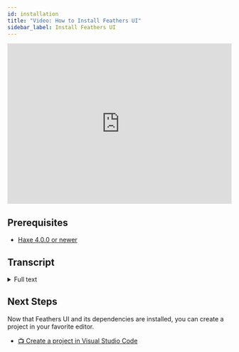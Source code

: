 ```yaml
---
id: installation
title: "Video: How to Install Feathers UI"
sidebar_label: Install Feathers UI
---
```


<iframe src="https://player.vimeo.com/video/438970638" width="100%" height="360" frameborder="0" allow="autoplay; fullscreen" allowfullscreen></iframe>

## Prerequisites

- [Haxe 4.0.0 or newer](https://haxe.org/download/)

## Transcript

<details>
<summary>
Full text
</summary>

We're going to install [Feathers UI](https://feathersui.com/). With [Haxe](https://haxe.org/) already installed, let's get going.

Start by using Haxelib to download Feathers UI. In a terminal, run:

```sh
haxelib install feathersui
```

This installs the library and all of its dependencies. It may take a few minutes to complete.

Next, we need to complete the setup of [OpenFL](https://openfl.org/) by running:

```sh
haxelib run openfl setup
```

This will install some additional dependencies required for OpenFL development.

If it asks to install the **openfl** command, we'll say yes.

On some systems, we may need to enter an administrator password for this step.

Now, the installation of Feathers UI is complete.

To confirm, we'll see if the command line interface is available by running:

```sh
haxelib run feathersui
```

This should print a list of available commands.

Next, check the **openfl** command.

```sh
openfl
```

Okay, great! We're ready to create our first Feathers UI project.

</details>

## Next Steps

Now that Feathers UI and its dependencies are installed, you can create a project in your favorite editor.

- [📺 Create a project in Visual Studio Code](visual-studio-code.md)
